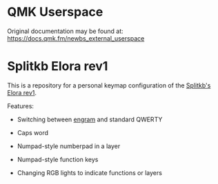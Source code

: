 # QMK Userspace

Original documentation may be found at: https://docs.qmk.fm/newbs_external_userspace

# Splitkb Elora rev1

This is a repository for a personal keymap configuration of the [Splitkb's Elora rev1](https://splitkb.com/products/elora).

Features:

* Switching between [engram](https://engram.dev/#criteria) and standard QWERTY

* Caps word

* Numpad-style numberpad in a layer

* Numpad-style function keys

* Changing RGB lights to indicate functions or layers
